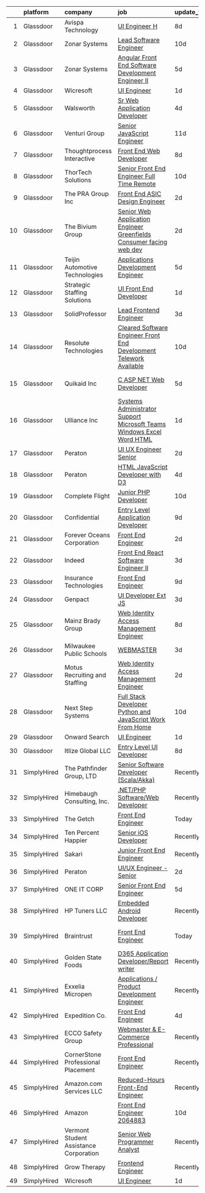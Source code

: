 

|    | platform    | company                                | job                                                                                                                                                                                                                                                                                                                                                                                                                                                                                                                                                                                                                                                                                                                                                                                                                                                                                                                                                                                                                                                                                                                                                                                                                                                                                                                                                                                                                                                                                                                                                       | update_time   | location               |
|---:|:------------|:---------------------------------------|:----------------------------------------------------------------------------------------------------------------------------------------------------------------------------------------------------------------------------------------------------------------------------------------------------------------------------------------------------------------------------------------------------------------------------------------------------------------------------------------------------------------------------------------------------------------------------------------------------------------------------------------------------------------------------------------------------------------------------------------------------------------------------------------------------------------------------------------------------------------------------------------------------------------------------------------------------------------------------------------------------------------------------------------------------------------------------------------------------------------------------------------------------------------------------------------------------------------------------------------------------------------------------------------------------------------------------------------------------------------------------------------------------------------------------------------------------------------------------------------------------------------------------------------------------------|:--------------|:-----------------------|
|  1 | Glassdoor   | Avispa Technology                      | [UI Engineer  H ](https://www.glassdoor.com/partner/jobListing.htm?pos=121&ao=1110586&s=58&guid=000001817abb8f8ca7c1ed16d3b15177&src=GD_JOB_AD&t=SR&vt=w&ea=1&cs=1_420b94ef&cb=1655621521890&jobListingId=1007932631574&cpc=C19BE7EA145E205E&jrtk=3-0-1g5tbn42ni7mq801-1g5tbn432r04h800-5ad7c47ded807920--6NYlbfkN0Dj2d0qKPEJP0fpBViK7V-TZwXvjpwqshPgAnSSx4qW-KrhPkyDM9HZN_F8jkueVASXz2uduGYmphwcZJ8djClgT2JngLHxEN5EtlFOfcfDw0mC8dafxDEuDzoON_QXMq5KetONQKok9J2PpNgEDCu2vOKHeAXua0PIY0C8PYZ2q9K9g1VFt1w1Od78NyzpBidx8FWJoZcfnAX9lUKaRAVcpFCkHHl8SLmMBorEn3nI3Vlus8Jq6D0u5bPQFxIaxclw5fcVBSs-Y05NGrzbCpQW9UexAn3LcML4cAo1fjjGzZVqKqDGtZMwBEwz3cG0Oj15_IQDPMJcdx0QlIcwLRd6VxtiIE1C6uJmR2noGMkiHvZAIjRq4vJ1BbXPhbIl-muzbuv0M32RAs-TgFI5_dsl62ZtLEZaLeMSXmbrP36bEvI0pzc3Op0SMi5MQM26YlJqi_bG2sro_PrG3ON9SysZ)                                                                                                                                                                                                                                                                                                                                                                                                                                                                                                                                                                                                                                                                                                                                                | 8d            | Sunnyvale, CA          |
|  2 | Glassdoor   | Zonar Systems                          | [Lead Software Engineer](https://www.glassdoor.com/partner/jobListing.htm?pos=106&ao=1110586&s=58&guid=000001817abb8f8ca7c1ed16d3b15177&src=GD_JOB_AD&t=SR&vt=w&ea=1&cs=1_3a6afcab&cb=1655621521889&jobListingId=1007926499610&cpc=FD56AAAF1899B499&jrtk=3-0-1g5tbn42ni7mq801-1g5tbn432r04h800-37f5cbc90ecfd296--6NYlbfkN0Dd-xeNrvTnw9TZw2thXhmUPe8rQYLDJvUYVtRQ9e31VDS2_wj60h3O_ncRXIuKqqSX3qBej_ixp68TQjRnHocgUPpNmMWD6amofQneZG21as13hl7Ni-mLRBKwgbKp1KkHx2jDEzfBzBOcmTQKzdxTc1Jetlgy24IBQTs1AM8Ppz0Gbc1ie845R-aFXZHO2iPFDrtJDFJVKF_9ssGIcDN3-Mb-HsS2U9idgBXW-jAp_Ayqd2rnbRMLXd1I0LVQ67PBwSpIgtdOBex641YMmn_ovW5iZb6oczFcM4dVU7l8bi8dVITeu3pD58QmOcmPCoFin_zpV4qpInoLr_sre_iGm0iyfHqyD6MXwwhxewKtt4PlQzLJmHZYDnACxfCU6pchE-AZcXkyb4HT9GQxTnf-7cwoH7LxHUBE48B3E8mJEAmY5FjGc5K83YbSENWmzvtKk4wFDBbUM188Oz3UnOrI7mWBI81BulvvU-UDKF13mBSfbMgit6KE37mS-Elx_p_-TgHd9lwaVg%3D%3D)                                                                                                                                                                                                                                                                                                                                                                                                                                                                                                                                                                                                                                                                             | 10d           | Remote                 |
|  3 | Glassdoor   | Zonar Systems                          | [Angular Front End Software Development Engineer II](https://www.glassdoor.com/partner/jobListing.htm?pos=111&ao=1110586&s=58&guid=000001817abb8f8ca7c1ed16d3b15177&src=GD_JOB_AD&t=SR&vt=w&ea=1&cs=1_1f6872e7&cb=1655621521889&jobListingId=1007936398652&cpc=6945AE2F4B03E059&jrtk=3-0-1g5tbn42ni7mq801-1g5tbn432r04h800-34ddff4bc0e29e27--6NYlbfkN0Dd-xeNrvTnw9TZw2thXhmUPe8rQYLDJvUYVtRQ9e31VPF7to6RCdCGPEChB6x8keMnTDSfHTJtDvfLbVCDGg_6h_6hqC1JzBRK0_Sr1I1AdZW1sPLVL8CIsLF4_D7E7QrrTIFlW1yV4YtPfWwHTWtUrU8AoFMwK8hrEirMy1yY2ka2MVB-gN_jkowE6Agj3Cei8zGcjvWqHMzLWMxeIDaenXNu7SE3wQ-C9v7jzPLWD8Ubb2t5vxeQh3jZiSR8NTaVO2lQg_FaPCxRLvW1fAYD8AX1vIox9CQXk9zKgci-mnS7lJm0B3XEGa9gHkHGCd4i0XO1pwtXQsaiiTL4OQOJuTHuyfHLorzNizryoJxNh4-SUX_-XDkaTVNs_6kBLJgKGptnSaZe-DBRQhCAd7blW4ZWezEkXYYUFKXIzf0_cxskNHTddDjQlLMICbQ3Qzv58mq0bBz8Uvjw7AIn-SkA_eowaUiVMYDamuK_avtmi6ww-p1W9tL49ZcV-oFEomcmNcShTwSK-A%3D%3D)                                                                                                                                                                                                                                                                                                                                                                                                                                                                                                                                                                                                                                                 | 5d            | Remote                 |
|  4 | Glassdoor   | Wicresoft                              | [UI Engineer](https://www.glassdoor.com/partner/jobListing.htm?pos=101&ao=1110586&s=58&guid=000001817abb8f8ca7c1ed16d3b15177&src=GD_JOB_AD&t=SR&vt=w&cs=1_2264bd96&cb=1655621521886&jobListingId=1007947993030&cpc=149B3D5996025BBA&jrtk=3-0-1g5tbn42ni7mq801-1g5tbn432r04h800-0a55786475a3cf39--6NYlbfkN0B-kYx3BQjCPH4qIh3a_bnLEnq-zWsCF-7lVZ2fYy3L2mvQnOA-pjzK9kkv4gkok-Qoqwi0owgs9p3EDjY1mz24tP3RTz-S7GM2H_jI8g36jsrjNF2AxBuV3Ahdx-yU9bkZ-SWYYWeYgNaX-kyZlHAHuRr8Z38vioHuV40DzUbGnnGDBwjHdh7L-XxNxASnpZb-ItN6DZUQWuDg-RgPt5ku6mL0ZJzpfCG1EkByAKU0Gy2NLwP0nbLH-LJjf6CLtRFQ8ujoKsC-IJmX1xHWmBeT_oE2wFF_wrUKrTKif7waO0pXkwJ3gPnXv9NEIsXbRMWh7zEc8EHQ6wfozFu0maa_6t7xs8g1gKnhqsfx-vM4V1V5fghli4J_SJBdFwRdDtTFvSrHdDT4y-jSPkRS1iBGSSaZ0nYyjHsoXQ0ExTI-qMzxltbZ1V6XH860yaYv5_M%3D)                                                                                                                                                                                                                                                                                                                                                                                                                                                                                                                                                                                                                                                                                                                                                                           | 1d            | Remote                 |
|  5 | Glassdoor   | Walsworth                              | [Sr  Web Application Developer](https://www.glassdoor.com/partner/jobListing.htm?pos=114&ao=1110586&s=58&guid=000001817abb8f8ca7c1ed16d3b15177&src=GD_JOB_AD&t=SR&vt=w&cs=1_6d81adfb&cb=1655621521889&jobListingId=1007940002178&cpc=E5CA8B5EFD9AC7B2&jrtk=3-0-1g5tbn42ni7mq801-1g5tbn432r04h800-77775126b30611a0--6NYlbfkN0DW_Rej5pckxM_72TM8-Q95c4pIEIDcSeZHzgEKGbEr_LyG-yNczPmRGi_3km06l3eLCOCOwNZT5pgzQgrGUJS0ZqZjWFQTRCGkD3aQzB_y15dGiu_QZS_iCJRBY84cBjRkKdfc5bTSIyziyZvQ3wUNNVPmuVFUWfnXR1Y94HItpKz9-0e4icd3a2R1cFUvmKlILQXSla_ZERH94W462p8aGB11WjBXuB7Vy_ZZj9GoLYQOYPN4z3vC6kiYnWuizr0RyKT4qMYbsxGHcAQWFjAX9jAUJfebrbUQAignNuRAO0SmOi_9d5XJkZ6376WABpT6yPog5ATiNkNvwPoUhxyL20t8u-iuefeUVQ0rlJ7Dn3fABTRtvHHsekKQDGyLfA8D5SvEk-Un8IlXnYkyfTLS2DRDbUQXqXZK8jRa_oO9HTaLcmhgb9ocm2lN3TXYv6mN_6_Y4FhVAwDNqKxeUzzVd4SbCGUtfvGKFy2D7rzzTCk-oJSXlLCrCdrd4Ibrj-7R1n4XDJqQ4aJXoFcUc9wOCDNSfmqzu69s6zP2Q1MnzS5PGheGpAQTuMuEv68MLqxrczSvlu-aCsFSooZ8lM2BHoQqd8q0Blcq__l0D8TbLBiMR_GkvBxHc17tQoOASJ-2ej4eFUtNtpzB-7CYxfHUDPAo2pj2baU%3D)                                                                                                                                                                                                                                                                                                                                                                                                                                                                                                                         | 4d            | Remote                 |
|  6 | Glassdoor   | Venturi Group                          | [Senior JavaScript Engineer](https://www.glassdoor.com/partner/jobListing.htm?pos=124&ao=1110586&s=58&guid=000001817abb8f8ca7c1ed16d3b15177&src=GD_JOB_AD&t=SR&vt=w&ea=1&cs=1_3f79f971&cb=1655621521890&jobListingId=1007924193678&cpc=8CDBB1EC89CF7160&jrtk=3-0-1g5tbn42ni7mq801-1g5tbn432r04h800-16a11cd588445278--6NYlbfkN0DiMBqcaSMT8lrn_viPgFID_2aewekq0duxyJS2DdWDl6I0UnuoC7mcAdBs-ATn3cTJ7WnazL3hN_7r7xQClF3UBH9hAB5PIuwx3ioaNfcNfiiq52Wo2nP9LHOllyiWju554nExgLH_thI2EMcA5D4rMJ7EXSv9ZRAROZHA3QxBGEvwjVtxkiDrmIFHj52hAkhZZGJpy_ISDsGWTQZszD5oXEN9n9N9Eu2raTR4khHpIh0oIB2u5dV0JeUBMX0tjoLHnHOHK81rlWYwelAou4EeBvc0YxZpPtyZDZEGrr2DMv2csuqCnzEQXTBhjcq9C_3k3sjTAE_HnxsYYLg6p1hlzHCqfQJn2uh2LtoRVtChya8evPxxvWBQgx6OkeXv2cRVHQhKtWRjul6p4jN1J3UgNU3KKMO8lKdVN3ywCU8tS_-dfAhy4NAZc7vFk012GWLowO1VfJ3xLszm8ABZwZcMMEI2rdHnN8C9wJwkJTf2n8fBRiVDuAdBdKQdWLTcxqD7zyIVCweM49rPa8ikzUsC)                                                                                                                                                                                                                                                                                                                                                                                                                                                                                                                                                                                                                                                                     | 11d           | Remote                 |
|  7 | Glassdoor   | Thoughtprocess Interactive             | [Front End Web Developer](https://www.glassdoor.com/partner/jobListing.htm?pos=128&ao=1110586&s=58&guid=000001817abb8f8ca7c1ed16d3b15177&src=GD_JOB_AD&t=SR&vt=w&ea=1&cs=1_4d689b86&cb=1655621521890&jobListingId=1007932192849&cpc=61E17551093C17CB&jrtk=3-0-1g5tbn42ni7mq801-1g5tbn432r04h800-17fa3b3a3ef9e947--6NYlbfkN0DW1Pv4zlUSkAgGS76DL173agLpQ-Pr3TIaPZqk8bxgbTU2O9KJxAWmHxIfHPGN5y_KvDlX-iVMjoY0_k1LdJzh5BAsDGg8DboJwnaowMvUwWclEyj4k54soQzN7MZPN3m22WEQMf8VZDbHjxQowwIRCqtcIciu2m8NeKrsdMoaYSIXoEuiD2iOmElVCbb3LDq8LgXTRX0cCadx0CG8kToSGT3UfIjv3XJ2VS32udsJveavA6pwleN9xtSfmGV0BzDdFVaFhQNLP5IfJtZITxVAahL6bvrqkTFs1ExdfiPEr255wyBaDMqRvk9wIjs7yy_nBxDOYUdnluALG85pHlfO2DkX6PGO337BUg2fDk8Ecl-OVQ-eMWqkA62sU9htsMWsXGh2slJ0vBBfYX0TC9yxk_49GJoF9MaKv8tP5Zy55XpCZG8xFvDUUWY9fkx8jf2I0l5XG-uWnZ7OTiYdqSngBv4EFgmCvyeY9tWR3ALaq9p3pr-IgTqKV_iG1EMwzSKjavTeJ4fBaQ%3D%3D)                                                                                                                                                                                                                                                                                                                                                                                                                                                                                                                                                                                                                                                                            | 8d            | Saint Louis, MO        |
|  8 | Glassdoor   | ThorTech Solutions                     | [Senior Front End Engineer  Full Time  Remote](https://www.glassdoor.com/partner/jobListing.htm?pos=103&ao=1110586&s=58&guid=000001817abb8f8ca7c1ed16d3b15177&src=GD_JOB_AD&t=SR&vt=w&ea=1&cs=1_06768ce6&cb=1655621521887&jobListingId=1007926687544&cpc=214153447B1391FC&jrtk=3-0-1g5tbn42ni7mq801-1g5tbn432r04h800-2890f8cb67275e02--6NYlbfkN0C01UNaBQ680rhInzVQmCw0TGPaO4jl8CGKEaY9c_l_wmklrvLcRGtWPISx9WpmDVKDbwvbTa8jkNU3ooFQdronYdhPVAxnzYMw42-BlaXE7xvHcow4raIAfhvM-dvI8THNAtPTc-qXnXr4Hqg7IIwhqMaPrAXAzpPaBStsvWmpW7mZJAlkgIurY2YCiXUht6m3hZqUjJNHUfPmpNUd6FHIy-vqSCYzWCOVbblrxlj4wx-WQgQFze-yaj1-kdhSSXjWI1DpZc79PmiUXFZKRXK__MckR67uogjktRpRU302H-OOMnSycEnPjlB7OIUdhNg30xP6OInARGJbK85vanidXPw3xwG_0Eysr-DATw8RWKyPJkGeQtzWU_QxbTT4aP3lpHVry1v_LU-hSjCHAyVR9K6bSTNSfgDKP1xCdd1Ogw9NH5ssaOt3Z0W740IbP5XOZl9uTjgiVZ5vYLIGEJWji9JmSI0-h-KvNNX9gBzMobLbiIfnJkbUwbvCRhTjhcKL5JgI_iD9vJgkyoHs6EWPfFZDY76qM8NxUsesOgzVQIsEIUm2JT_L)                                                                                                                                                                                                                                                                                                                                                                                                                                                                                                                                                                                                                   | 10d           | Armonk, NY             |
|  9 | Glassdoor   | The PRA Group  Inc                     | [Front End ASIC Design Engineer](https://www.glassdoor.com/partner/jobListing.htm?pos=115&ao=1110586&s=58&guid=000001817abb8f8ca7c1ed16d3b15177&src=GD_JOB_AD&t=SR&vt=w&ea=1&cs=1_af2a9ecf&cb=1655621521890&jobListingId=1007944672664&cpc=C5F9C09AE97B3D2F&jrtk=3-0-1g5tbn42ni7mq801-1g5tbn432r04h800-a5bd38eaa0daf202--6NYlbfkN0BK9GXDcakwdiqmeo8o-2GvkYnmPkq7xevAHdeF_847qpUj5hh6_5O1IVlOeGIzqzu7i3bj1uEuaT3nu9m0_cjD41hy1JnPqskYaiC5RJpiVUcuRd6-R4xQ7snHKvz-nvm3ddcEDbq3tfkObJz48ThaAJcyWuy29BIQYvw30xQ46mj_ni8U3IyFW1G15J7ukX6msIMit-7uXWMQs39dJHInhzxXYHJ_4zvIu5uQi3TzjJsLdRmh7EAdOwn8U-LCaj5pxFkkH5cHkQ21q7RVUYfAQtGu_Pv7D42BZQOwT1fIFPrWU_ngF6nvfolwYJ_FFzXmBw5tYb74HWORIXjRx3P5uGFRVtE_6SlzHGpmIUin-4m39DBiMvvw2wcz3ExZImeshvUQIeEED5FgIdJrOFzF_qD3hWcxMONZ-N_GKJpZAQuMWzquTXracJLryfVDIpw4ay3tLt2oDVgey6LRV99EBE1mr59G0Ewu_bzTYrMFwslw4C_EYt51)                                                                                                                                                                                                                                                                                                                                                                                                                                                                                                                                                                                                                                                                                                 | 2d            | Santa Clara, CA        |
| 10 | Glassdoor   | The Bivium Group                       | [Senior Web Application Engineer  Greenfields Consumer facing web dev    ](https://www.glassdoor.com/partner/jobListing.htm?pos=104&ao=1110586&s=58&guid=000001817abb8f8ca7c1ed16d3b15177&src=GD_JOB_AD&t=SR&vt=w&ea=1&cs=1_09843eb1&cb=1655621521888&jobListingId=1007944485982&cpc=3F31A6B851F28AB5&jrtk=3-0-1g5tbn42ni7mq801-1g5tbn432r04h800-bbebeba64433c05d--6NYlbfkN0A4q3TpNZfIez3I8cs824OGE14fBnC7x4ep8nbLV_bWxlm88sWSnfJSJrFuVhvdmFqdIuZAMfWosd3Y1im9kRXdubROpxBRfqQ3aU64203TULrmZSolC3Dr7j1aqeVH8eG_28Wi9VxfX1MAQA6xrYaQPm1-Z0hZJ7bJxzHQgi1JVb8FyLQPE7SugxkIbqoQZkXTRQYqT2d-FJ-kj25YcZrMsMIcTp_M5NLDx22e61iZvDGgTTZXCciv9oBJH2ARQqwHjHrZVVh2bX9NPsVNYnQ1cI9pgYvkSWHQ3br1UWChUPkRmFqj4gSKAzfvotCJqduaMZ14dH5T0XNTXmExnrCN-gZ4OIxH-klrvATYfS-kByD2D2nEpXOzCUwxp07u0i_ZEyS6TQZnUqj6T92Aw0GxJ964lseyItDDnHccxBnHWMT8hJYmuh2LbTzlxabqKMX2XKJ9jzzrqXoXfqEq-JQGbePbZO4OBAYBB_l8Oe-1ep5ib7cgVAvdFb1dDltANUsRj4gf0Tk5ZhslIN_9BSg0UjZJ_oHK7mw%3D)                                                                                                                                                                                                                                                                                                                                                                                                                                                                                                                                                                                                         | 2d            | Remote                 |
| 11 | Glassdoor   | Teijin Automotive Technologies         | [Applications Development Engineer](https://www.glassdoor.com/partner/jobListing.htm?pos=125&ao=1110586&s=58&guid=000001817abb8f8ca7c1ed16d3b15177&src=GD_JOB_AD&t=SR&vt=w&cs=1_adbf2998&cb=1655621521890&jobListingId=1007935706589&cpc=1D891ED3EFC3904E&jrtk=3-0-1g5tbn42ni7mq801-1g5tbn432r04h800-18b492470300e901--6NYlbfkN0DnaoBVx6C2xqmGVFkuVrbeEM2K8M6Mr9IGd4k30nedi-JUCsVBAz7o0N4e6mf_3Uq7xL47XKwy9VjiwMNo09Yl4xCc3dvla6Ahi6gUh9RGlevWI7jh3ONMv5fL-gPEqnhB_4juDxIGPIqnKnYUjMMvAuHfsOaP8Ooz4Tj4D596litD6D_ig16jom7z0CTIhXz4Iw5suCJNckuXfRddRXCPdsfEZNaDOakvBVMTu-5idiZCShtMR9EmNzntzwECnlXVBVuMZ3OfB0KzQEsq95l0bCJShUxltt3OawXps9tDL2OXFketg5_zNzHrR9Znksu1eRKNO1u0oeAyack8bNzSz7_APypkzMqiAhoJCi3ny3VC6UFtMZ5pWogmv55W9bGxc5fCGkwVE4VdTwl8HqRf5m0fKn5IpZjELotL5fx-VGCHT5-ea22Akyd9Sd_VQHqyzRNf9UerdTzeAJ3MT_wTKmaVCgwlbgeHiR3HyHuPyYQCbfTWwkMakXx7z0fKbUfk-EaJ5RzigmxikOC-GbdApQxeflkB-aStViY-CftCsXTxT-UgysB6z6Qg1z2D8lzwl_7nkqXKvQ%3D%3D)                                                                                                                                                                                                                                                                                                                                                                                                                                                                                                                                                                                                       | 5d            | Auburn Hills, MI       |
| 12 | Glassdoor   | Strategic Staffing Solutions           | [UI Front End Developer](https://www.glassdoor.com/partner/jobListing.htm?pos=123&ao=1110586&s=58&guid=000001817abb8f8ca7c1ed16d3b15177&src=GD_JOB_AD&t=SR&vt=w&ea=1&cs=1_082c7f09&cb=1655621521890&jobListingId=1007947402501&cpc=18C9CE28155C17C5&jrtk=3-0-1g5tbn42ni7mq801-1g5tbn432r04h800-95493150045bd521--6NYlbfkN0CB4h_TpqywgMPZecH4V9H9bCqyxawBCNsXMflKEtNjwDKG7zn6z8pmyfZGSVr7R5JgdcqsqHulgA-fONA4yf7sTb8HQ_z4yeqlwpiUGD8Qb8bER3fPxTDblq8jEDrLqxFDPSBfaVwLvV07cByifZcFkd3P7TENupvYWl917qX0e3TAdx4L3lz3o6BJGUNfSryQec7vxjGzqtqFs0M36mp8fktysqphZeb5ONYpJnbXk7qTVJMlLyO3fW-P4c5hiK-4_iLTso1WUWbBDjP25bP0-kgw2HdmxeXbV4VfRXj_VLiw862vCgB9qQAiblyvM0hka-dhHWbYXl5NsjDh-HSygGzjrY0G693Yn5nl6naKcmq3DNbggQo7QoLOYY0eojHflEKuE6Za1ATgTeEPkBPamkrWRoD0HjyQiWfMPPfNap_jFWI5rOxt4SW94eRIng-zsZBR9SvXRCgXrudJkp6CAqqCCIwe3KrYCF6pDmt-bxjLOnmY_UODmuHO0QdBx5Qhtgvy4bC4Buc2dtn3TLDRDfDIDm1tbYU%3D)                                                                                                                                                                                                                                                                                                                                                                                                                                                                                                                                                                                                                                                           | 1d            | Charlotte, NC          |
| 13 | Glassdoor   | SolidProfessor                         | [Lead Frontend Engineer](https://www.glassdoor.com/partner/jobListing.htm?pos=108&ao=1110586&s=58&guid=000001817abb8f8ca7c1ed16d3b15177&src=GD_JOB_AD&t=SR&vt=w&ea=1&cs=1_1e4e4912&cb=1655621521889&jobListingId=1007943537227&cpc=39721386339D0809&jrtk=3-0-1g5tbn42ni7mq801-1g5tbn432r04h800-1662a792659628d2--6NYlbfkN0BRnp9iq5DolHnWS2ynCcrcJf8ULs8QDjidmKWUdU9db-ZSDxJ0OIZ8nZFQBAibecY8deCaSH1cO1cHVzjhemhb7bi0AadE4x7j2iVN-G9UggtOh6PLgJ5oP16rH8E-KBjxdVrU5fWfRxgEWUbxb5fR4rACyzjRF7X2zsrhVGq5RChRKboOAH_qzwsBUA2V60mASg9-vv68pTTc8TVDeN0OgTCAHspjYSgszuMG11f8cQoUl39pxbFKUgg6HNbIbtyRBFz36SCLJpoBqbj48jvFWBnONel3Ul-8AOQi_GZ4_mUwNdhREoURMkwKBJ5tPIuq_ZM6zTKPy0VnAy2b2C4RsTYCIvtHy82l9_-mCNtKo6SFHGzMXYMCKodMtnKKrn8ngjYHlYwRvGhmaBbUCYuh6pc85Qb17bzqI66ycVkgc-JtMJvmSakW5TBowHanxmd9yKWOJ7OM4nny28Ix3xj3gTEQZNJvHvr8oiYMTemnmYqgR5eAPY9XYmkXr2GEn9eyaMyuHNiHiQ%3D%3D)                                                                                                                                                                                                                                                                                                                                                                                                                                                                                                                                                                                                                                                                             | 3d            | Remote                 |
| 14 | Glassdoor   | Resolute Technologies                  | [Cleared Software Engineer   Front End Development   Telework Available ](https://www.glassdoor.com/partner/jobListing.htm?pos=127&ao=1110586&s=58&guid=000001817abb8f8ca7c1ed16d3b15177&src=GD_JOB_AD&t=SR&vt=w&ea=1&cs=1_44466846&cb=1655621521890&jobListingId=1007926460974&cpc=59DEFF8D475298C3&jrtk=3-0-1g5tbn42ni7mq801-1g5tbn432r04h800-de5adfc4d65d267f--6NYlbfkN0AOhB0WySe8n2IjrAA3w9MvfheG2N0djCw2Q3lcKoLsAaRDlfzXAUa0OzBZqy8Jw0S-xmIqJFx1J-ZeIPq-eFnqduqL60_dWufxCSp_8-Vgl1Bi_INiHAlaH5fS8FRlOgSbpwOkFbdTCc7ppYkiOrIVBeIZvJB5p3pvOPLU3Kt4U8rBlJ4BYh4yX0psIvCn9iik1DtCEGP1z_Xyevny7iALpoYqubTDw3861XZf-gm_6k2vmfiO_3Wd0LxFw_4DrbWY3TmrwdaLs6cYJp9thYCXMEvti99PvlrBaB0QLH-RbSQ9fdFxL2R8hLLFk5yc4_guVzQ0p2NvHQkLz7QN5IU-PGx61h13Glos9uCbM-oK_OyEax40r0K9p2N5MpJTpuvAhgWRpASERofNSx7662xAupmCQ7Teljj9k3epbeWqsXHDNbVe6EplLujYlZdMGgaRW6k8DHBvPiX-d32Wg8rJsCRXR-psw44xKjU9BedOXr8MJ5uOVvVhb1RY5OXAH-X-0W9Z3tYOBy8g1JMDM8JdeX-vYJG1m98WqHkp146NxkPpf-PK_lbwm1umZEyK5dk%3D)                                                                                                                                                                                                                                                                                                                                                                                                                                                                                                                                                                          | 10d           | Annapolis Junction, MD |
| 15 | Glassdoor   | Quikaid  Inc                           | [C  ASP NET Web Developer](https://www.glassdoor.com/partner/jobListing.htm?pos=105&ao=1110586&s=58&guid=000001817abb8f8ca7c1ed16d3b15177&src=GD_JOB_AD&t=SR&vt=w&ea=1&cs=1_ab228935&cb=1655621521889&jobListingId=1007937028040&cpc=39EF89E0C6A5CFA2&jrtk=3-0-1g5tbn42ni7mq801-1g5tbn432r04h800-60791615ae6b208e--6NYlbfkN0DeyJ4CP5CzwT7broxeUwKBt3co1QwKwWitRQqJu2WRZwIvvUV1CfHwa0LEmNUNiJPEObX8L3gYQequGOCEEhkMjl5rMYJyQ7LgAVC5k6BT04u9ZCdfiuak1Tbdw55LwQtrX-KD1-nNE5phdTTz0yAm8I_tJ8hEeKWK_NTViBGMgAoR1JgkBYxFQZKd0s1wGfI4v_lpFa9pnELqtq2DpofTo9yFUi4tabMuaIqQbA-su50M4BePOXM1KP-sxvbHSikdC9MYvkw7-VluAhn8BaI2o253EMwYptk4sGTjbuU62aguc0TElz9Q9K83QetWYX-D3pGWaR49wYbQFCnhf8tm1xGps9sOVFBByEKqrBw6gpnHTTYASaGC8LpIr0ggiYYHcKckav5-bZ4kDGo1rYok59egQfsVvssIcQRk_PiFqnI24JFe9mHcm3EeCxWYdzr0xmRFNuajcdw2oyI0K4IXXDhnqZUfM2iTyVp7i1Dhag6mfl0sHX4f2oV4svVQQo4PHb6QStBV4g%3D%3D)                                                                                                                                                                                                                                                                                                                                                                                                                                                                                                                                                                                                                                                                           | 5d            | Saint Petersburg, FL   |
| 16 | Glassdoor   | Ulliance  Inc                          | [Systems Administrator   Support Microsoft Teams  Windows  Excel  Word  HTML](https://www.glassdoor.com/partner/jobListing.htm?pos=102&ao=1110586&s=58&guid=000001817abb8f8ca7c1ed16d3b15177&src=GD_JOB_AD&t=SR&vt=w&ea=1&cs=1_5c1a9a64&cb=1655621521887&jobListingId=1007947414900&cpc=3114EF732CBC1C13&jrtk=3-0-1g5tbn42ni7mq801-1g5tbn432r04h800-73ca1e2cbbe4384e--6NYlbfkN0CXN52jWVCQLImq5wm7JqrBUPBZx_vLAcM9vLiVJB__mVwkFRN9Nlzhu5NeS8AO2fmfGl5jTheK4QZAkPFJ7bhtMQ4x2TN517_q0CE_I8zNgQqYL9mEv60VIfoMMXpKEg3z9dv_TyQUuCLm_K-gOPPO-twu0ESyj2Swe37zIFDynt4N4I6iUU072GuVrNDqakZOF6oBHBWM_7rjoS1ylwZT_zbr1zfLoV-m0JJ4S4Xb_ykTv_Yn5kX2y_ASoQ80u_oMWdxQM3B3BfO8AQdynBNNcC45uIzX9oIn4sSgl5zRdiq0zMywWhd4SPZ9ymUBIrGMgjMz3k3iGkDXFcdWisoxK0KLcK9LcRnJcy_zZOmhln5eoxBDknrV6EOGCHRI-z_x0VXXLON48cT79k7U0MeeC6UM-SiqN2CobeBJXio57NUfz7vJfKbpgIidHAO0Mmx4HOEgvh4FeeyG1K1Qbd1WPeeLQwbS7QhsrifIkO4LNoR1wyeVnRui0cegK6DwfsxBJRCifk9LYs8Qj6uUSLnh)                                                                                                                                                                                                                                                                                                                                                                                                                                                                                                                                                                                                                    | 1d            | Troy, MI               |
| 17 | Glassdoor   | Peraton                                | [UI UX Engineer   Senior](https://www.glassdoor.com/partner/jobListing.htm?pos=129&ao=1110586&s=58&guid=000001817abb8f8ca7c1ed16d3b15177&src=GD_JOB_AD&t=SR&vt=w&cs=1_d575e12c&cb=1655621521890&jobListingId=1007945587156&cpc=56C4EA4A1A191A49&jrtk=3-0-1g5tbn42ni7mq801-1g5tbn432r04h800-b3b12cbbf5df54ba--6NYlbfkN0Cx7R8OmodZU4Ze4hnUhR0Myw3_voyDLMHXumN7ynSuTrXceT3foN28OOGtcbbQ_76rWAv0VeuF0OLMv9U30nE_PGWKGg2oNOCAS_vwwSb0Umxfnp0fFyStGdsbdPYI_mb1QgmHgW4UM3bg75cUUXEbYaljH21qzvUVzVnKwk4dTCCqdEuG0g3Sl48Jg9FReghGkGKvHx2-NhliB-kTM4afJwz_bPeI7OLlShlqcb1hJKLTDd-VvAvOINKGsXnxGO6u0OmRi4nIyI8FZoiXgV8zjBklfM3Tu-QbBJTFb5qVJikAvUENc3PYOnO-bkNOf7MXevguHnUFIe3M3RaxzfHEE9hJG7rEvfUE3g2vphNKGUJ7Hix-RnQrWpF42dVik_603fZRLK9071MkW2tLqEKY_FjBS3OPLa5iyHY55pz3sh2dnE19x7xhpbMKKrh7izmP7nf3JsmF234nGdL6YmcGkkZTE8Fduk92tin6A7ou_9K7IaWorfPGQ0EGnKF4y45wEJwTdH_e7qGkFD0aQnGFCPb_m72swg7TIRsJTw_dUilt0Fz-S0Kt_Gk4IRU23920NBJZwdA5K1gd8I9oeGz4-xGWPzJyimP_cddiVqANbrU8J-HSxLMfRUh93zc9wOaS5DJkOld1CbzHXPF5pLaBlpQSZbbcs-ilQNPSO5NJNviFLMqcJhWuFwzFtnaUu7lHZHf8mE0SyW5Y5Av_G-O06oqsicxGZTerrNCZFWOFqbkEDp-qNaxjNBAqBkc3qcASEW-JLQ03I1Jcxo2Wykh2dwrmZP5MFdBSveiJ6a68HHAnEjXMT93Xmzz1RTjbQRQ1ArMfYufGFmBDPSheYWa2Dm8N2jkN4HG-sPiATAPBMPPJ-bcyUNhP9IlMlB9PAzBvMOb7KR1079hrNcKAhOXJCgFm00x6UvneBo2LF1WdcyJ7ZkKgylgCRrysakGM4Q0rKnos6e4mMJjgQWmlA0a5rPl6QZx2XtNbBk--RBvFCSB7n2vNwZpoIhJJmLNAO6SJpxi9mWkBgfrP3grYjarhysMCGRDLKEBsqeBBuThc8jZjBXpO9-JgtzUM0tlm7soAty0ZtRQL3a15oevlZ9G7OhoniolOrQM%3D)                                                               | 2d            | Chantilly, VA          |
| 18 | Glassdoor   | Peraton                                | [HTML JavaScript Developer  with D3 ](https://www.glassdoor.com/partner/jobListing.htm?pos=119&ao=1110586&s=58&guid=000001817abb8f8ca7c1ed16d3b15177&src=GD_JOB_AD&t=SR&vt=w&cs=1_9f676e0d&cb=1655621521890&jobListingId=1007940233228&cpc=56C4EA4A1A191A49&jrtk=3-0-1g5tbn42ni7mq801-1g5tbn432r04h800-13310ba453325656--6NYlbfkN0Cx7R8OmodZU4Ze4hnUhR0Myw3_voyDLMHXumN7ynSuTrXceT3foN28OOGtcbbQ_764RXAItwXbmCzLD1s4UgY2k5vLP0HtijumtcXwpQjVgN9B_yN07azZ02sRGzd8pzMQ0LWbVycgETA4915vs6fqEfxxoP4-PA36uOjSEbPmw2R-AKhKwoS5FnZ9GjAs4xG6C8UI4tCqKre3Bs-nsf0YKTGJHA4hwFLgRaFntp4FPvX3dpWx371GTOJRGJrfbKEQGPDpeZtS7FbfUQse2da1ddkq28FkMhqboGaQ8USfrl4ri4qBSyoGWPeurl7iTdl92s5-HEcThJHt390oskiWBhdWLaPYjAXKFDRjj2PVUL1dWJ2TwmcMRmMc7nLcDt4KVQukVbSfCYql1RzyBLkTz_ih4fU7LsiAJoR9ZQO_uH5YE7OO36Uj4ORlITf15X_Le9xcdO1Kfkf-lEJFPKGrR7Fi45NHXw8-dVxzUs8EDCbhZ2qV0YROJ1G4V-wRBzyHNmBQeDKWHXdXjvEkBlWus2taB-Cyc36VnAV0RKxbk8fz5MPMbzqOrl50GfFjHS1VRbLuSh1uXA8ema3mfy2_oF3beB61BV8LCHFlgxr-F8RQtRQm6ZnPy3qKMnt2hyh2u5ybQ1uN4EGQCcypDGSXJiS2DuhErl2IkrA1r4XD4eDbSs0AKC9XWUf56eXJ7kkvL9FypzNo6BiNEoAzvCWtKTQmoFZLA5ExjFrzX8dTW7eXb33igU6yZRqDX3i40HHUOUpBZAnrhXPK6bNRGh-nM3TwWsUCNU3dRS20xYCxRXJBg1euROT6aWoADvidPdyGclJm43hsDMEY1lQ5T5AsR2l3muSF6y0a_vO8h2YT7BtAOWWY7JFMIRFqDRNfNRr-LknJlqYQQaW8HEtFcNIvuGkdWdjpnvoEPxqNVlTCJK2M64Vxu7_09kwV1JFYGsT8mHGAA3kau3ojTacrSuQcHx2JuJC6uujCpdwmSufMzwJETgEJsgpuZvTyX2gR4C-T4X3FOZSdnGc4GzKZeC4HMnSuY9_uxVxta33bjdTkQtCEyEWRnfGo_DPdMrd9gzTKrLpAPthU5BHDmwKqyNu8EH7HajULqKisFRt6UKGN-kZ1AEoUxVBs9V4O_p8WNYzWJiGqWUalO9gPvCAp_5zH) | 4d            | Chamblee, GA           |
| 19 | Glassdoor   | Complete Flight                        | [Junior PHP Developer](https://www.glassdoor.com/partner/jobListing.htm?pos=110&ao=1110586&s=58&guid=000001817abb8f8ca7c1ed16d3b15177&src=GD_JOB_AD&t=SR&vt=w&ea=1&cs=1_91edca70&cb=1655621521889&jobListingId=1007926087994&cpc=C0FAF87ADD587446&jrtk=3-0-1g5tbn42ni7mq801-1g5tbn432r04h800-f039b3eeb7127b23--6NYlbfkN0AsdW4ERIrcDLt32SfeOCrNNwbI0gliW3F3aaj3fGIKgAh6kKcFEELl0e2MrWvZEZQdQxGHm4VKlEFKarJrE7PY_xNSXleJt2Iwg17t-ope2Jp_ofELMmij2-Kd5khSoFBc8JU9kge_5GmuixeDX3_Uae3pU3to4lMM7OXcQ3DlRUqzSNzYteiSitC_O25nPLI35rZlW82OV-9ndBX8CAnd6gDz-fQMKMvx0uWR4-fk54hmk4TYFcv4tSK-Di3wmpGsjiLUbyojz7F-eOHulyFkqzfKR_ioz8TW8sW8CTulsXG28i0cFfmiUnhfnNnHo3oK6eLPMAniriJwyzroIe0SHCkTzG2fyR5Vxm4PM4ZdNKcIKgGUcqKt1VdQebU08ay3JteviLAmFBSb4CmNZeHlfZKrVL87n_Kqjgm0BmURDPSnFqQrYcB2xqjt2iz0PepZXYt-NPgigKohXmNxjQai9PliQ92X3fBEWZNmljuR5-WW33V-bbUvKimnWxj2Xvg%3D)                                                                                                                                                                                                                                                                                                                                                                                                                                                                                                                                                                                                                                                                                             | 10d           | Sioux Falls, SD        |
| 20 | Glassdoor   | Confidential                           | [Entry Level Application Developer](https://www.glassdoor.com/partner/jobListing.htm?pos=118&ao=1110586&s=58&guid=000001817abb8f8ca7c1ed16d3b15177&src=GD_JOB_AD&t=SR&vt=w&ea=1&cs=1_268398cc&cb=1655621521890&jobListingId=1007929027843&cpc=A8EA696C92E7776B&jrtk=3-0-1g5tbn42ni7mq801-1g5tbn432r04h800-bf816926a840ee53--6NYlbfkN0DuFGNvgxqtXhBvlkfIT0lfPURKgQOrrulf846JC364oh21bN4_vXQb1KUr09Q6lz9in-RTnA_ujuxW7GMsv3xyxT1b2mLIjgbn6CKzJ5Hi0wGBLBYfh19TKwIpl1ksi9XOMVi1NDmi9dP2M-BLBE8Ml5sIIu90ClPtdVV8YaP-blF4NCgjw-1Spzu_ivmUXGKphUaSQdEQwxkNsB0vG__EUU5jwSSjfXQjke97pL8HBHqYt1Ofx9fLd3VXpqgANMX7-M_lPiJ1Ty2FtVwgeX_FYW38POkXZ1nYQxjyw6zT32NHHjK-7f8Ut5EZFE9rMjNjH1upqGRG4HUZX5ZP6D_Pdke2ZCLeRIT-P3gIwtAR3pfy0I2reGFg8Bpo5B-LsYNLj8kHEgjzszs_GV5g8rjUJd0KAVNycxo0WRIl2BiTcoqamy2Gri3kkdnE84jmqn4Expbl4npwewDSd5U8DbN1VTKoyvGf_XuU5-DVBpwkuUe6Nap3or90jsnZrhXJeqzqqskcfTmBqroVP24wQdml)                                                                                                                                                                                                                                                                                                                                                                                                                                                                                                                                                                                                                                                              | 9d            | Chicago, IL            |
| 21 | Glassdoor   | Forever Oceans Corporation             | [Front End Engineer](https://www.glassdoor.com/partner/jobListing.htm?pos=117&ao=1110586&s=58&guid=000001817abb8f8ca7c1ed16d3b15177&src=GD_JOB_AD&t=SR&vt=w&ea=1&cs=1_b55cfdf0&cb=1655621521890&jobListingId=1007945106260&cpc=07D58528F3898F33&jrtk=3-0-1g5tbn42ni7mq801-1g5tbn432r04h800-08ca9ec240a8f591--6NYlbfkN0D4nuovUOU2dPryPr7-xanE7ZFWASvaSyNm3BqXIbrO0ocxRZDVxn-MmA5ZcxebWDdevnEJDA2EuTGQBlSn-EvZLD-z5Wd9cahrmdju3ayUVVGKy05eUSje_DX15Wvjs1evTKYo4zB3q3px3vf0rhG-T7HkbFD0JLMgTbppWJDCEcGUd9GIU3UGGgZ-8Z98ebUfIdC9_t057AwERuRzCztgdh-_wNlUcI7rn3ISocPN_97ThXqh70vxPyxWx9hNBadpFeBeIRGvoC8PF9C_ulzGD7mEGGYA_RcP6QJC1-rCk6SAjdaOq8JwHhUW6ep2lubszeT5X0bEWs40TXd26b7Yl24Eho2dmO58HOQbyS_4w6ujxUr7IRGDnPgtP0y7yMW962Q_aOxy1CxyFeAw7gsWOPApDCBdP1kUTtCIyRaSPflUcC3ehwFeSxMRTdREq9RfRj1DtKG9KVIYP9KdufI6cSGu65s9sAZXf5sAm8zbsVnu2LObeXmtNF0HYR0FfAQ%3D)                                                                                                                                                                                                                                                                                                                                                                                                                                                                                                                                                                                                                                                                                               | 2d            | San Diego, CA          |
| 22 | Glassdoor   | Indeed                                 | [Front End React Software Engineer II](https://www.glassdoor.com/partner/jobListing.htm?pos=107&ao=1110586&s=58&guid=000001817abb8f8ca7c1ed16d3b15177&src=GD_JOB_AD&t=SR&vt=w&cs=1_5034d882&cb=1655621521889&jobListingId=1007942348623&cpc=70D6958B2CFB98E6&jrtk=3-0-1g5tbn42ni7mq801-1g5tbn432r04h800-66e5042bf58e8fd2--6NYlbfkN0CiRNM7CVr8YueLFKlzwbFWI0o7IjV438l4sVrvKZ0flpURU_mqoI8E-VxPfg2eTCEdfVvTMipnGc3W37vUOaqSGe6GWU6ZO_kJ-dK72ehFaHGF9JxcjXWicaw6UfKYODQNKe3irwa8fIuKnBMRQ1Pel8TdfZMkZunJO5gjT2RIBAyOHfwMjmK7VuOMF_JPGxi5c_9VghXKcG-rXclxbAjQDwq-4uMHWgYYblSBp1uERxAnFQJA9X8c6LjcYuLHoQkSIzkr7Fk22jqo3DbjhqPSQD-bP1nzZImiBxpjk_a9ncCed5wyI0F9x01fAV1i_MlOseEkOXcJyOaeafajxf_HoEjJsMUtdj-z1WFQW7M-I3SjcW8QuGOg5bNqlVsqoA_5J9m-4jsJfHclylrkHqcWNDkeqDQs7U3u6n1grr0wp6UjpccgiqLTWa-YX4klezlI62G0tnJ3W9l-Soi4Hu1pThm6gOirq-VD6IbnGvzerLvsWHQ-YpxxLmBWeO2YYqF8tQenaDZiXifcAdMrqqlEjvQSkbgt0ds%3D)                                                                                                                                                                                                                                                                                                                                                                                                                                                                                                                                                                                                                                                  | 3d            | Miami, FL              |
| 23 | Glassdoor   | Insurance Technologies                 | [Front End Engineer](https://www.glassdoor.com/partner/jobListing.htm?pos=122&ao=1110586&s=58&guid=000001817abb8f8ca7c1ed16d3b15177&src=GD_JOB_AD&t=SR&vt=w&ea=1&cs=1_3afc4a41&cb=1655621521890&jobListingId=1007929412368&cpc=451933188B21919D&jrtk=3-0-1g5tbn42ni7mq801-1g5tbn432r04h800-470cbc2256cb70b2--6NYlbfkN0ChkS3msrSMXyi-T9vJ81R_MG4yGjGHm5mcsBqkm53Nbnx4iDXM6amTE3KG2cGflC0L0dJAhT6797HRS4qlPmOIE3yGKc4qNT4EXZ9Sa1zxOjsyQeR-AJ1RythxtVNsfym3f9V_n6ww8CHb97D63xNad7R1PlOhFP0h6Yvqd04ytAVZCI8MIoV97rtWMJ9odlkkO9P77KxFCem_irhnD7qR6YWYTZNw33LEm3c6bvhStEp54KNcr44wmjR2Y1gV7fziBQIyozoiBt9xPPFzVhONMngNmVeuH4p77naCE1N5azSqLE8lMNDzTtl6CmCQNsX_5mfVzzSiDnlMDralpUd6SFUAHSypbsOxbb4OHKxoquPnKhpgeXQfo6xly5fEfoijBNSCclBuf39YTQagDGrhZamaLEl5KV30arMybywOecvMcrzf2fXzOchEHgTAOaYsp_Js_Acl3CZnODR2obgLbJTzM2VVrGWVoO494ZHY3-vfwKpdATS_B6iH3MtvW_TcRcZHQ3sFSI71rJYy6Owy)                                                                                                                                                                                                                                                                                                                                                                                                                                                                                                                                                                                                                                                                             | 9d            | Remote                 |
| 24 | Glassdoor   | Genpact                                | [UI Developer  Ext JS ](https://www.glassdoor.com/partner/jobListing.htm?pos=120&ao=1110586&s=58&guid=000001817abb8f8ca7c1ed16d3b15177&src=GD_JOB_AD&t=SR&vt=w&ea=1&cs=1_e886fd82&cb=1655621521890&jobListingId=1007941859389&cpc=B101C867B3EF2D75&jrtk=3-0-1g5tbn42ni7mq801-1g5tbn432r04h800-595aa0e481220b3b--6NYlbfkN0DaJtr4oGHmmHzyu6tv3H66f-JEres8CRY456IlKwHT4pJ-OX39KHuYqa8Q8GbUa3WJNyypmktarGonWmEEdHX4fkedcqOWn-Dej_iiN026S-IaGSCkoRBcv4xQ8H5J0kaOsPXwpPZTvmnPt2qAb8Vc69q8VL488u6Dia9g13fw3FtDxczQKIArFN-TzDVkxdh_-9X40_PzuLTRIIaC5V4sdKhu9ICQixbaeP4KSHBslAi9Bu6lO0VZbU_6dUGTJwCYyJfS5CeCtygfUp7abbkTMBvhUYxHiG_mreWpyP-3fqIpQv67KpDoAlgjsQ-iNkqiWi8NYd4-qq3v-N4x-pJiuYgGT2AlO_EYo4Tmw097TIabh7s6oLpblEWftFowj7fjrfyLF-39Msrwba9mVV4y0gIRIdAXBypcKYlA1pUkfKryhNSPYhSzwen9UAdLldfj1aekKl53I6O0SYqKiMIwlabMi20NRc6jSuDWgdB_RwvAczZOsLMa-u8U4E7q5gGCrRyIFcblGg%3D%3D)                                                                                                                                                                                                                                                                                                                                                                                                                                                                                                                                                                                                                                                                              | 3d            | Remote                 |
| 25 | Glassdoor   | Mainz Brady Group                      | [Web Identity   Access Management Engineer](https://www.glassdoor.com/partner/jobListing.htm?pos=109&ao=1110586&s=58&guid=000001817abb8f8ca7c1ed16d3b15177&src=GD_JOB_AD&t=SR&vt=w&ea=1&cs=1_363c5445&cb=1655621521889&jobListingId=1007932178242&cpc=71D4EE06E32D485A&jrtk=3-0-1g5tbn42ni7mq801-1g5tbn432r04h800-bf8b8e32afca3c71--6NYlbfkN0AmBvT8mmb9xI3Fj7UxKkF4Cq8RZh4Va6i5lMeIN2RcgFU-9B8pjS8D2E5jDClYe2OaK1Zn7rdHWNJD-tA5NuIosTASd9d2ikejn1lg1TEQUZkcBeGBHq-UG8cIiq56tFq2Hq1BJkh1bJhm7n9IDiIbrzAGocrd2Msle-QKtYU8_2stzhHSIKYuM_dAYClKFXDYasLu7I6XByDfibkfeMzlpxlr_stIGhtTbQsNYoVHoGgK3ne6N2Xw0euZgad3dZlGxFl7GTCEPE-OY9GKWfcZ1dZ5UJ5jwwSJM8kU3xA3Y-sIE02ekamFNROkjNGXRC0Rx3WEmKfN2wOINu-8jcXtQhUZYaU3BhQws637SZOj69o9gTXvLrMZBvCbX3suL9NEsKDz-8MsCXVixRmwC1-X6_9_bBrT6SrG0Ygu91wG_FB_yoMpliEbWhd34G1s8KoQ8UwuB7PfHjJcVxJ27MS0nN5VYEYzY2Z57V7QSdwURvc-d6JgMeNgEshz2VNRYpMToY8mWST1ZN-Ga_3X8-noPg8leSn1BJ0dztR7jPyKNw%3D%3D)                                                                                                                                                                                                                                                                                                                                                                                                                                                                                                                                                                                                                          | 8d            | Remote                 |
| 26 | Glassdoor   | Milwaukee Public Schools               | [WEBMASTER](https://www.glassdoor.com/partner/jobListing.htm?pos=116&ao=1110586&s=58&guid=000001817abb8f8ca7c1ed16d3b15177&src=GD_JOB_AD&t=SR&vt=w&ea=1&cs=1_f9fe48e7&cb=1655621521890&jobListingId=1007942084564&cpc=AF1E4A3695F490BE&jrtk=3-0-1g5tbn42ni7mq801-1g5tbn432r04h800-5d61ff3fe05136a3--6NYlbfkN0B-1gesSuP4SarRAYtgz5HkGKPGzFkAyh1NkcdlIWkJ0IQ6xtEMWVdlshU776-BTBj3nU9btpMWUoaNsywHB0RIRw0B37P4wRL10EWLZ0BQy0pHE0YryTPYqKE4VOX1ET6jcu7132SqrCavfvwQQLNb3y8LzVfY3xJIzCtqal3ZIOsTrY3RVOABlyDqP3KFVCrGIzkE5nZm5TUw88s4BeMTz1YKU79Lm1vVYlDDJQjnFNGzZjHU7gp8aHct4Xpq9Pg9MQo5hu_ID8ohzb0o-GimSkcCbHa1Kfg_aL3E8p2CyYy8gs_C4DxR6k99-DSqV3evpoUr_uU04hudv_eeHQ6oIX3nOzf19xqxAoMX7PLIB5P99mWE7EGx5No_uM1I5kXIvmoELqz7yX32jZYpqbwGWrXBaGwBAlo7iuCY6GN8qnhGMmVcidn8VZcOPV9-sc7sNln-h_oqCtVqdxOoe9fVsZLBILM5LrLu8GWoAvTTcLLKSKMtDPwa6BKZ6grgiBWcMPjGnOGAOA%3D%3D)                                                                                                                                                                                                                                                                                                                                                                                                                                                                                                                                                                                                                                                                                          | 3d            | Milwaukee, WI          |
| 27 | Glassdoor   | Motus Recruiting and Staffing          | [Web Identity   Access Management Engineer](https://www.glassdoor.com/partner/jobListing.htm?pos=113&ao=1110586&s=58&guid=000001817abb8f8ca7c1ed16d3b15177&src=GD_JOB_AD&t=SR&vt=w&ea=1&cs=1_66f26dea&cb=1655621521889&jobListingId=1007945348781&cpc=235F38378B0CF412&jrtk=3-0-1g5tbn42ni7mq801-1g5tbn432r04h800-05f22343e09f5d41--6NYlbfkN0DdPAAW0JUg3rPbYGSM1UHoQ1-S3jcjqhx4Qa7jWgotqFLDcCVuJ3bU79JiZunq77ezLB8OogbUYlsIHjWFmAD8F-6mWi2whkC7J4BwCEuD-MvDtyQiaXaqqi3RCZAenOBnUwcUEPg76GSZwvgZraI-XpYeOP1aIlbhyqly5XjZ-ZVnauR730R02yFZ0llzAV70rO3jXLHrk9oRuHhzGmqQTVftyIFRElaY0o7SmhrJG4T-84oQC4Mif-Gd89lWXakBNyOw2y0v5Yoerz0yrqVvfOIbn3JK75V_0Hb_lBkNAnGpvgRLuRGAXzP68keR_fuu6lHKUuqLIcS7kvD5l8fnf-UU_yuTVJVd3RnSbYJ0y3tDIzwia5EQu8i__O5K_H-ZCCJ-7hbTw8oUB5m6b2a6PJdWQjxtFFb8Y5_RaXYO6rNpmOWKQ7L4eu_ydIW3XCue_qnCpjC_mPRnB0ngDdkY9GI9vE9Uvj0tekTunLpMXs5I2y5NAprEsr4mFbf2VBDSp-eFWFrAOV3U-I_bP7Sk6fGx7SCE6MXu_sDySWDD2w%3D%3D)                                                                                                                                                                                                                                                                                                                                                                                                                                                                                                                                                                                                                          | 2d            | Portland, OR           |
| 28 | Glassdoor   | Next Step Systems                      | [Full Stack Developer  Python and JavaScript   Work From Home](https://www.glassdoor.com/partner/jobListing.htm?pos=112&ao=1110586&s=58&guid=000001817abb8f8ca7c1ed16d3b15177&src=GD_JOB_AD&t=SR&vt=w&ea=1&cs=1_66e3390a&cb=1655621521889&jobListingId=1007926348181&cpc=8507CEB59E1C6AFB&jrtk=3-0-1g5tbn42ni7mq801-1g5tbn432r04h800-e06341bec5588875--6NYlbfkN0CKgvS4s_uBktsKEiEAZi2bJDpOvi088CPgpgQhjoHx3XsUynjJkKfLI9CdwLuYzqMQgIczI4HfjfMITe_ueWXyWIiCNe-vEpJWUhMQu9Q_E7NpynEuqoVD-Gub0tsYPT-iztfrzxB0S0YlOpSIOtUwVFrinIFGj_JM3CusNGjFeXRROcCoXi4rG30MCbGkfCE8o0f_lkl990s1uChwXZ26ZMzbRYkSg8QHG-rSgya89REYB-xdC-xtUJfBX6w6iR2rvsjG6VrN6KP7gxN7jGGYHZGcIZ30ioLuzapFBFQIuQREkukQ6J5fOmQbupVSCFw0IrsO9OBDOd9sNdm2JadP5E-wcRSp6EB4gKl4_a3ZojH-2qs-4NS6SY557ZBP0HvImHIChoAu-LiO0RvSUe0ETO2vplbWSUgaJn4hIHYHIho6uygdMOJRD_O5mFEHURk4HmEkPSloGAB_wMirLZvcoIhFuqf4Y-hBSx1OSeijRlvzwKpzwaG0YHj7LdPpOiviXO3Orj9efXv16PhyjY80z6um2_9KIrezs5pnWIlZAS6fSwbCgjskJp0lV0u_lTs%3D)                                                                                                                                                                                                                                                                                                                                                                                                                                                                                                                                                                                     | 10d           | Remote                 |
| 29 | Glassdoor   | Onward Search                          | [UI Engineer](https://www.glassdoor.com/partner/jobListing.htm?pos=126&ao=1110586&s=58&guid=000001817abb8f8ca7c1ed16d3b15177&src=GD_JOB_AD&t=SR&vt=w&ea=1&cs=1_71745c46&cb=1655621521890&jobListingId=1007946854771&cpc=8CDBB1EC89CF7160&jrtk=3-0-1g5tbn42ni7mq801-1g5tbn432r04h800-5fa01e1ebd6f0cf1--6NYlbfkN0B7YoEZZ2QAGDyEGGmBPAUWSHc1Mt3sMCn9FehKcWA3w5p4dGJxWifpoAJCu3xk6ZhsDfYtr4NNs_B8oMw7smWQNUE3uIJC2h3n00cs1kIP5XBHjDRdA87-ly0WsFmMExPmPsOyc5a6A9GqhoWcyQXQZIBLP5pYvNheJixunOrDT0_nDxYNgHxzQFvraA4KJhfLsvCK1sA5WCN9JKIAhPgd9-580KHx2FXYo02AazQ-Y4liJJUZuwTgGH8YFHAbXX_VzdH8Znyhfi1VuyrykZSvaxu2zfQiORQ_A7ygOORDucyXN0_guJGDArQz99-fm8MO4xo7ROd0NU9ZCCOof3D6czQzMgsPLcFqT57veOFMQnVXZu-rGuYgS6Ps2uHn1Z132VkgA3deF9fbpdeoo5CJNYOSB2c2ny4RhcTXw6HW_jgdUR1ecE6PexXGlcRba6NaV29EvHuJ-Pbzv62PzBks6J87OgyLXYEimixEQixwfFF2Tywx-1TS3539HewvjOoQy3gEkMdDzj5xPX8gL5TkG-syarGjOGbucP4sgc-paoZqSL5xRKyjwh8JDji_gEyRbH7MK3J_f74vwAKQRUqqhVIBLJtwAwHSnZyxsWXeNTpPQimjKhFrTfs78KSry67ucpPRBLw13jXm1QfW91_Y9IK42KGpgQ7KR9kVPuY41IxkIr2_d4GFaKAQD-6BxKODEsccFU-jXUHOaQKi9rnQ7g4ZQBc7ZAinXM8sCY09TyQSLXxVou48sPDXBfwYpgmtF_SpnhkTd76bp8bs-MNNRqGAlwrFqU2QDid1xKXXf2Mo4lHPj4JV0lnIu27cSAvgx1y53OWAgN-GUs-Q9GIcOgstmaO7VcXQFkku41PA_VUt036eqQkIgA59zPtVza6NlgMJMEQU3Cplp7y_DTaDFawY6COZdGUq9dmJ6lMgBKw31vVv7wnx3vjaXXqVKHVa704-LkDMG8ha6Zy6Zs6n5S44GNTrSYv0_UgmGp3OCQ%3D%3D)                                                                                                                                                                                        | 1d            | Novato, CA             |
| 30 | Glassdoor   | Itlize Global LLC                      | [Entry Level UI Developer](https://www.glassdoor.com/partner/jobListing.htm?pos=130&ao=1110586&s=58&guid=000001817abb8f8ca7c1ed16d3b15177&src=GD_JOB_AD&t=SR&vt=w&ea=1&cs=1_d8e97ac7&cb=1655621521891&jobListingId=1007932064438&cpc=AC285F3A3ECA6BB0&jrtk=3-0-1g5tbn42ni7mq801-1g5tbn432r04h800-51b753b173ca2cf1--6NYlbfkN0AxomhOT3NXPBAGIRcDiNRar1b1C33LuyoH_GOti41F1-DU8TCJZzWgo_OZ6g1DpVb2pf1KmNFTb5lpmRIxnKRQtOTrIo1w8Nb7HCbYmKtJ2ui2m_xFVkll9yxV-2oNI53_Dc9ENOv_A-u6gDR_OeRsNcerd_OyVfqHoZgoCtETY6W3hrz3fQuZkjkoZtyLF2fk09DIoaRXVYYX_v0UFihbeKr4dj3I_46YzyHsQJ-YSjfxyBUq0fCd025QIKQ_XnjsIiWQTt7bPEOJNRGtLTbg2cg5r2shq-fmkJ4U7hFHEFuqPj5MBNb6hC95tyHnwEl5QETXDjtd5-pdxoiwK3lsD1GHkbieUhnVU9TtfUcNWSCSiyB7Slw3RKL-iFujiZXjlskEegmBvbUScXBXa4YfVlddAB7wuncbpotqXl8KbFKgnxIeLtKdLZQReug3nM4mOJMO-EPA-kuuaCIf254oqBoAkx8giWKaYljBjwjy99WtXPN0WK4JldTN8Cx3a8cVeLhxXpD5lg%3D%3D)                                                                                                                                                                                                                                                                                                                                                                                                                                                                                                                                                                                                                                                                           | 8d            | Piscataway, NJ         |
| 31 | SimplyHired | The Pathfinder Group, LTD              | [Senior Software Developer (Scala/Akka)](https://www.simplyhired.com/job/O0wUcRF08EHGZaw3Bnf_YFnXDco0QL-U-FiARi5coTVmBysMN2DDqg?q=ui+engineer)                                                                                                                                                                                                                                                                                                                                                                                                                                                                                                                                                                                                                                                                                                                                                                                                                                                                                                                                                                                                                                                                                                                                                                                                                                                                                                                                                                                                            | Recently      | Remote                 |
| 32 | SimplyHired | Himebaugh Consulting, Inc.             | [.NET/PHP Software/Web Developer](https://www.simplyhired.com/job/WPieCccT2Cjq1_jE7Efa86pSb8j5_1sylIH8njiz5lo2R7pJ85OurQ?q=ui+engineer)                                                                                                                                                                                                                                                                                                                                                                                                                                                                                                                                                                                                                                                                                                                                                                                                                                                                                                                                                                                                                                                                                                                                                                                                                                                                                                                                                                                                                   | Recently      | Canton, OH             |
| 33 | SimplyHired | The Getch                              | [Front End Engineer](https://www.simplyhired.com/job/e9vI4lyVZHcaDrRdZwhd97UhWqjD9ZMKCPn8MtEKRHn8JRlD_PtHKQ?q=ui+engineer)                                                                                                                                                                                                                                                                                                                                                                                                                                                                                                                                                                                                                                                                                                                                                                                                                                                                                                                                                                                                                                                                                                                                                                                                                                                                                                                                                                                                                                | Today         | Remote                 |
| 34 | SimplyHired | Ten Percent Happier                    | [Senior iOS Developer](https://www.simplyhired.com/job/F175Q6sEOolJ6UOpeNZV3-XYekqXbrwWObs5o1ialYcMGg4RWqoxEg?q=ui+engineer)                                                                                                                                                                                                                                                                                                                                                                                                                                                                                                                                                                                                                                                                                                                                                                                                                                                                                                                                                                                                                                                                                                                                                                                                                                                                                                                                                                                                                              | Recently      | Boston, MA             |
| 35 | SimplyHired | Sakari                                 | [Junior Front End Engineer](https://www.simplyhired.com/job/RCjIc_mXNwnLTvN2U9vkbksuYluN6N73kkEClCgvlqWsFerktWyZXQ?q=ui+engineer)                                                                                                                                                                                                                                                                                                                                                                                                                                                                                                                                                                                                                                                                                                                                                                                                                                                                                                                                                                                                                                                                                                                                                                                                                                                                                                                                                                                                                         | Recently      | Remote                 |
| 36 | SimplyHired | Peraton                                | [UI/UX Engineer - Senior](https://www.simplyhired.com/job/DLkA_IH2lybfIxaMIkJ37hTQl6Mgmw-nZVyTZBNNULOAR3ib-KCABQ?q=ui+engineer)                                                                                                                                                                                                                                                                                                                                                                                                                                                                                                                                                                                                                                                                                                                                                                                                                                                                                                                                                                                                                                                                                                                                                                                                                                                                                                                                                                                                                           | 2d            | Chantilly, VA          |
| 37 | SimplyHired | ONE IT CORP                            | [Senior Front End Engineer](https://www.simplyhired.com/job/OQ1SexVMY0A9SB40huSPBlKjhDu23N7deiVMjNYPbAWCVqAyGE8mCA?q=ui+engineer)                                                                                                                                                                                                                                                                                                                                                                                                                                                                                                                                                                                                                                                                                                                                                                                                                                                                                                                                                                                                                                                                                                                                                                                                                                                                                                                                                                                                                         | 5d            | Remote                 |
| 38 | SimplyHired | HP Tuners LLC                          | [Embedded Android Developer](https://www.simplyhired.com/job/wzyHU-ZqAtjAGba0qIvY982IQIXVnJ-W1RhjVuhT1CiYPXcG6IXnjw?q=ui+engineer)                                                                                                                                                                                                                                                                                                                                                                                                                                                                                                                                                                                                                                                                                                                                                                                                                                                                                                                                                                                                                                                                                                                                                                                                                                                                                                                                                                                                                        | Recently      | Buffalo Grove, IL      |
| 39 | SimplyHired | Braintrust                             | [Front End Engineer](https://www.simplyhired.com/job/WJ-dpb9JYG2LK71CwmT1orxq5W5I8YIYPufBVwALIW5o-wVUKYL48A?q=ui+engineer)                                                                                                                                                                                                                                                                                                                                                                                                                                                                                                                                                                                                                                                                                                                                                                                                                                                                                                                                                                                                                                                                                                                                                                                                                                                                                                                                                                                                                                | Today         | San Francisco, CA      |
| 40 | SimplyHired | Golden State Foods                     | [D365 Application Developer/Report writer](https://www.simplyhired.com/job/mTgn9Ifokwq-uRHpf2d4AjGk2C3OnR8YUbH8IH9Gi4u20_spN5vVSQ?q=ui+engineer)                                                                                                                                                                                                                                                                                                                                                                                                                                                                                                                                                                                                                                                                                                                                                                                                                                                                                                                                                                                                                                                                                                                                                                                                                                                                                                                                                                                                          | Recently      | Irvine, CA             |
| 41 | SimplyHired | Exxelia Micropen                       | [Applications / Product Development Engineer](https://www.simplyhired.com/job/pR_ny2qf4yqlObQdKCz5VMxbIniLKQa1cv1k5_eCypnYhGkycuQiKw?q=ui+engineer)                                                                                                                                                                                                                                                                                                                                                                                                                                                                                                                                                                                                                                                                                                                                                                                                                                                                                                                                                                                                                                                                                                                                                                                                                                                                                                                                                                                                       | Recently      | Honeoye Falls, NY      |
| 42 | SimplyHired | Expedition Co.                         | [Front End Engineer](https://www.simplyhired.com/job/FCUGB9EW1nHvSXbcdrXkjlkSckYiWGZj12rIImV4y0gC-VLSlInGPQ?q=ui+engineer)                                                                                                                                                                                                                                                                                                                                                                                                                                                                                                                                                                                                                                                                                                                                                                                                                                                                                                                                                                                                                                                                                                                                                                                                                                                                                                                                                                                                                                | 4d            | Remote                 |
| 43 | SimplyHired | ECCO Safety Group                      | [Webmaster & E-Commerce Professional](https://www.simplyhired.com/job/Eis_eQzujD-0VqGd4cWH7_Zog5RuoP6kJescPkierQ7_taP_BL8ylw?q=ui+engineer)                                                                                                                                                                                                                                                                                                                                                                                                                                                                                                                                                                                                                                                                                                                                                                                                                                                                                                                                                                                                                                                                                                                                                                                                                                                                                                                                                                                                               | Recently      | Boise, ID              |
| 44 | SimplyHired | CornerStone Professional Placement     | [Front End Engineer](https://www.simplyhired.com/job/yNnEPZa0CogLNTp7FArB5eEEXQAPPSbGnq8pBqj2X4lOvn1_fG3M4A?q=ui+engineer)                                                                                                                                                                                                                                                                                                                                                                                                                                                                                                                                                                                                                                                                                                                                                                                                                                                                                                                                                                                                                                                                                                                                                                                                                                                                                                                                                                                                                                | Recently      | Remote                 |
| 45 | SimplyHired | Amazon.com Services LLC                | [Reduced-Hours Front-End Engineer](https://www.simplyhired.com/job/5Mggny_R1AR41Rofbn4I2Hq4akzAy87VMiekDnW7VQmm4Xo5czYTsw?q=ui+engineer)                                                                                                                                                                                                                                                                                                                                                                                                                                                                                                                                                                                                                                                                                                                                                                                                                                                                                                                                                                                                                                                                                                                                                                                                                                                                                                                                                                                                                  | Recently      | Remote                 |
| 46 | SimplyHired | Amazon                                 | [Front End Engineer 2064883](https://www.simplyhired.com/job/Zd70v-gmBmaUgFB4tbUQ8VzLeTJn6XJri30HWY-Rs6XUklKm3MwQ_g?q=ui+engineer)                                                                                                                                                                                                                                                                                                                                                                                                                                                                                                                                                                                                                                                                                                                                                                                                                                                                                                                                                                                                                                                                                                                                                                                                                                                                                                                                                                                                                        | 10d           | Remote +23 locations   |
| 47 | SimplyHired | Vermont Student Assistance Corporation | [Senior Web Programmer Analyst](https://www.simplyhired.com/job/zHDrErxTi7mkqt73nsXd5rugDxlYhHjBPm1mZcClbZps_bpV-ICUsQ?q=ui+engineer)                                                                                                                                                                                                                                                                                                                                                                                                                                                                                                                                                                                                                                                                                                                                                                                                                                                                                                                                                                                                                                                                                                                                                                                                                                                                                                                                                                                                                     | Recently      | Milton, VT             |
| 48 | SimplyHired | Grow Therapy                           | [Frontend Engineer](https://www.simplyhired.com/job/mprtLP47bTkt8dKEWmTiHBJ-0dMRGZJklYM7S2AbowhWHcyuGFDaiA?q=ui+engineer)                                                                                                                                                                                                                                                                                                                                                                                                                                                                                                                                                                                                                                                                                                                                                                                                                                                                                                                                                                                                                                                                                                                                                                                                                                                                                                                                                                                                                                 | Recently      | Remote                 |
| 49 | SimplyHired | Wicresoft                              | [UI Engineer](https://www.simplyhired.com/job/1_JlkHauh19S6q5BCzQ-iSzHL3n7ffNkUHU-6GzAWfd8mQ7RcPjckg?q=ui+engineer)                                                                                                                                                                                                                                                                                                                                                                                                                                                                                                                                                                                                                                                                                                                                                                                                                                                                                                                                                                                                                                                                                                                                                                                                                                                                                                                                                                                                                                       | 1d            | Remote                 |